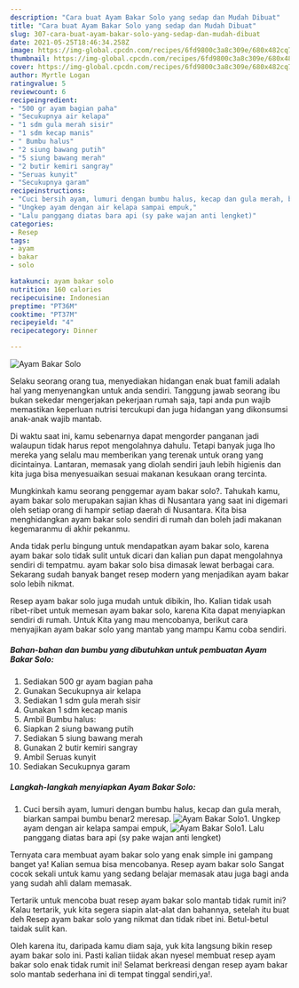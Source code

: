 ```yaml
---
description: "Cara buat Ayam Bakar Solo yang sedap dan Mudah Dibuat"
title: "Cara buat Ayam Bakar Solo yang sedap dan Mudah Dibuat"
slug: 307-cara-buat-ayam-bakar-solo-yang-sedap-dan-mudah-dibuat
date: 2021-05-25T18:46:34.258Z
image: https://img-global.cpcdn.com/recipes/6fd9800c3a8c309e/680x482cq70/ayam-bakar-solo-foto-resep-utama.jpg
thumbnail: https://img-global.cpcdn.com/recipes/6fd9800c3a8c309e/680x482cq70/ayam-bakar-solo-foto-resep-utama.jpg
cover: https://img-global.cpcdn.com/recipes/6fd9800c3a8c309e/680x482cq70/ayam-bakar-solo-foto-resep-utama.jpg
author: Myrtle Logan
ratingvalue: 5
reviewcount: 6
recipeingredient:
- "500 gr ayam bagian paha"
- "Secukupnya air kelapa"
- "1 sdm gula merah sisir"
- "1 sdm kecap manis"
- " Bumbu halus"
- "2 siung bawang putih"
- "5 siung bawang merah"
- "2 butir kemiri sangray"
- "Seruas kunyit"
- "Secukupnya garam"
recipeinstructions:
- "Cuci bersih ayam, lumuri dengan bumbu halus, kecap dan gula merah, biarkan sampai bumbu benar2 meresap."
- "Ungkep ayam dengan air kelapa sampai empuk,"
- "Lalu panggang diatas bara api (sy pake wajan anti lengket)"
categories:
- Resep
tags:
- ayam
- bakar
- solo

katakunci: ayam bakar solo 
nutrition: 160 calories
recipecuisine: Indonesian
preptime: "PT36M"
cooktime: "PT37M"
recipeyield: "4"
recipecategory: Dinner

---
```



![Ayam Bakar Solo](https://img-global.cpcdn.com/recipes/6fd9800c3a8c309e/680x482cq70/ayam-bakar-solo-foto-resep-utama.jpg)

Selaku seorang orang tua, menyediakan hidangan enak buat famili adalah hal yang menyenangkan untuk anda sendiri. Tanggung jawab seorang ibu bukan sekedar mengerjakan pekerjaan rumah saja, tapi anda pun wajib memastikan keperluan nutrisi tercukupi dan juga hidangan yang dikonsumsi anak-anak wajib mantab.

Di waktu  saat ini, kamu sebenarnya dapat mengorder panganan jadi walaupun tidak harus repot mengolahnya dahulu. Tetapi banyak juga lho mereka yang selalu mau memberikan yang terenak untuk orang yang dicintainya. Lantaran, memasak yang diolah sendiri jauh lebih higienis dan kita juga bisa menyesuaikan sesuai makanan kesukaan orang tercinta. 



Mungkinkah kamu seorang penggemar ayam bakar solo?. Tahukah kamu, ayam bakar solo merupakan sajian khas di Nusantara yang saat ini digemari oleh setiap orang di hampir setiap daerah di Nusantara. Kita bisa menghidangkan ayam bakar solo sendiri di rumah dan boleh jadi makanan kegemaranmu di akhir pekanmu.

Anda tidak perlu bingung untuk mendapatkan ayam bakar solo, karena ayam bakar solo tidak sulit untuk dicari dan kalian pun dapat mengolahnya sendiri di tempatmu. ayam bakar solo bisa dimasak lewat berbagai cara. Sekarang sudah banyak banget resep modern yang menjadikan ayam bakar solo lebih nikmat.

Resep ayam bakar solo juga mudah untuk dibikin, lho. Kalian tidak usah ribet-ribet untuk memesan ayam bakar solo, karena Kita dapat menyiapkan sendiri di rumah. Untuk Kita yang mau mencobanya, berikut cara menyajikan ayam bakar solo yang mantab yang mampu Kamu coba sendiri.

<!--inarticleads1-->

##### Bahan-bahan dan bumbu yang dibutuhkan untuk pembuatan Ayam Bakar Solo:

1. Sediakan 500 gr ayam bagian paha
1. Gunakan Secukupnya air kelapa
1. Sediakan 1 sdm gula merah sisir
1. Gunakan 1 sdm kecap manis
1. Ambil  Bumbu halus:
1. Siapkan 2 siung bawang putih
1. Sediakan 5 siung bawang merah
1. Gunakan 2 butir kemiri sangray
1. Ambil Seruas kunyit
1. Sediakan Secukupnya garam




<!--inarticleads2-->

##### Langkah-langkah menyiapkan Ayam Bakar Solo:

1. Cuci bersih ayam, lumuri dengan bumbu halus, kecap dan gula merah, biarkan sampai bumbu benar2 meresap.
<img src="https://img-global.cpcdn.com/steps/3c578c66bc718ad1/160x128cq70/ayam-bakar-solo-langkah-memasak-1-foto.jpg" alt="Ayam Bakar Solo">1. Ungkep ayam dengan air kelapa sampai empuk,
<img src="https://img-global.cpcdn.com/steps/e437e8a93858b169/160x128cq70/ayam-bakar-solo-langkah-memasak-2-foto.jpg" alt="Ayam Bakar Solo">1. Lalu panggang diatas bara api (sy pake wajan anti lengket)




Ternyata cara membuat ayam bakar solo yang enak simple ini gampang banget ya! Kalian semua bisa mencobanya. Resep ayam bakar solo Sangat cocok sekali untuk kamu yang sedang belajar memasak atau juga bagi anda yang sudah ahli dalam memasak.

Tertarik untuk mencoba buat resep ayam bakar solo mantab tidak rumit ini? Kalau tertarik, yuk kita segera siapin alat-alat dan bahannya, setelah itu buat deh Resep ayam bakar solo yang nikmat dan tidak ribet ini. Betul-betul taidak sulit kan. 

Oleh karena itu, daripada kamu diam saja, yuk kita langsung bikin resep ayam bakar solo ini. Pasti kalian tiidak akan nyesel membuat resep ayam bakar solo enak tidak rumit ini! Selamat berkreasi dengan resep ayam bakar solo mantab sederhana ini di tempat tinggal sendiri,ya!.

